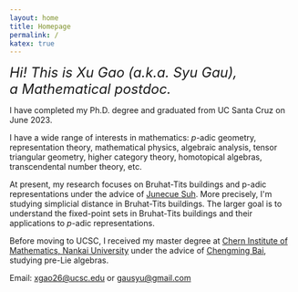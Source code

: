 ```yaml
---
layout: home
title: Homepage
permalink: /
katex: true
---
```


*<font size="5"> 
Hi! This is Xu Gao (a.k.a. Syu Gau),<br>
a Mathematical postdoc.
</font>*

I have completed my Ph.D. degree and graduated from UC Santa Cruz on June 2023.

I have a wide range of interests in mathematics: $p$-adic geometry, representation theory, mathematical physics, algebraic analysis, tensor triangular geometry, higher category theory, homotopical algebras, transcendental number theory, etc. 

At present, my research focuses on Bruhat-Tits buildings and p-adic representations under the advice of [Junecue Suh](https://www.math.ucsc.edu/people/faculty.php?uid=jusuh). More precisely, I'm studying simplicial distance in Bruhat-Tits buildings. The larger goal is to understand the fixed-point sets in Bruhat-Tits buildings and their applications to $p$-adic representations.

Before moving to UCSC, I received my master degree at [Chern Institute of Mathematics, Nankai University](http://en.cim.nankai.edu.cn/) under the advice of [Chengming Bai](http://en.cim.nankai.edu.cn/info/1142/1295.htm), studying pre-Lie algebras. 

Email: <xgao26@ucsc.edu> or <gausyu@gmail.com>
